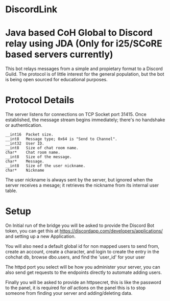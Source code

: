 # DiscordLink
Java based CoH Global to Discord relay using JDA (Only for i25/SCoRE based servers currently)
=========

This bot relays messages from a simple and propietary format to a Discord Guild.
The protocol is of little interest for the general population, but the bot is
being open sourced for educational purposes.

Protocol Details
================

The server listens for connections on TCP Socket port 31415. Once established,
the message stream begins immediately; there's no handshake or authentication.

    __int16  Packet size.
    __int8   Message type; 0x64 is "Send to Channel".
    __int32  User ID.
    __int8   Size of chat room name.
    char*    Chat room name.
    __int8   Size of the message.
    char*    Message.
    __int8   Size of the user nickname.
    char*    Nickname

The user nickname is always sent by the server, but ignored when the server
receives a mesage; it retrieves the nickname from its internal user table.

Setup
=========

On Initial run of the bridge you will be asked to provide the Discord Bot token,
you can get this at https://discordapp.com/developers/applications/ and setting
up a new Application.

You will also need a default global id for non mapped users to send from,
create an account, create a character, and login to create the entry in the
cohchat db, browse dbo.users, and find the 'user_id' for your user

The httpd port you select will be how you administer your server, you can also send
get requests to the endpoints directly to automate adding users.

Finally you will be asked to provide an httpsecret, this is like the password to the panel,
it is required for *all* actions on the panel this is to stop someone from finding your server
and adding/deleting data.
